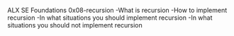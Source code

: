 ALX SE Foundations
0x08-recursion
-What is recursion
-How to implement recursion
-In what situations you should implement recursion
-In what situations you should not implement recursion
